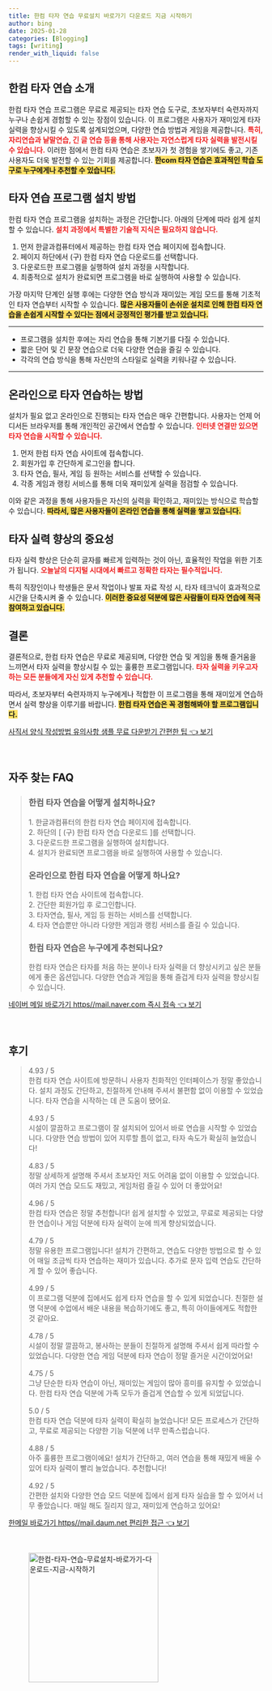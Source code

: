 ```yaml
---
title: 한컴 타자 연습 무료설치 바로가기 다운로드 지금 시작하기
author: bing
date: 2025-01-28
categories: [Blogging]
tags: [writing]
render_with_liquid: false
---
```



<h2 id='한컴타자연습소개'>한컴 타자 연습 소개</h2>

<p>한컴 타자 연습 프로그램은 무료로 제공되는 타자 연습 도구로, 초보자부터 숙련자까지 누구나 손쉽게 경험할 수 있는 장점이 있습니다. 이 프로그램은 사용자가 재미있게 타자 실력을 향상시킬 수 있도록 설계되었으며, 다양한 연습 방법과 게임을 제공합니다. <b><span style="color: #ee2323;">특히, 자리연습과 낱말연습, 긴 글 연습 등을 통해 사용자는 자연스럽게 타자 실력을 발전시킬 수 있습니다.</span></b> 이러한 점에서 한컴 타자 연습은 초보자가 첫 경험을 쌓기에도 좋고, 기존 사용자도 더욱 발전할 수 있는 기회를 제공합니다. <b><span style="background-color: #ffe066;">한com 타자 연습은 효과적인 학습 도구로 누구에게나 추천할 수 있습니다.</span></b></p>

<h2 id='타자연습프로그램설치방법'>타자 연습 프로그램 설치 방법</h2>

<p>한컴 타자 연습 프로그램을 설치하는 과정은 간단합니다. 아래의 단계에 따라 쉽게 설치할 수 있습니다. <b><span style="color: #ee2323;">설치 과정에서 특별한 기술적 지식은 필요하지 않습니다.</span></b> </p>

<ol>
    <li>먼저 한글과컴퓨터에서 제공하는 한컴 타자 연습 페이지에 접속합니다.</li>
    <li>페이지 하단에서 (구) 한컴 타자 연습 다운로드를 선택합니다.</li>
    <li>다운로드한 프로그램을 실행하여 설치 과정을 시작합니다.</li>
    <li>최종적으로 설치가 완료되면 프로그램을 바로 실행하여 사용할 수 있습니다.</li>
</ol>

<p>가장 마지막 단계인 실행 후에는 다양한 연습 방식과 재미있는 게임 모드를 통해 기초적인 타자 연습부터 시작할 수 있습니다. <b><span style="background-color: #ffe066;">많은 사용자들이 손쉬운 설치로 인해 한컴 타자 연습을 손쉽게 시작할 수 있다는 점에서 긍정적인 평가를 받고 있습니다.</span></b></p>

<hr />

<ul>
    <li>프로그램을 설치한 후에는 자리 연습을 통해 기본기를 다질 수 있습니다.</li>
    <li>짧은 단어 및 긴 문장 연습으로 더욱 다양한 연습을 즐길 수 있습니다.</li>
    <li>각각의 연습 방식을 통해 자신만의 스타일로 실력을 키워나갈 수 있습니다.</li>
</ul>

<hr />

<h2 id='온라인으로타자연습하는방법'>온라인으로 타자 연습하는 방법</h2>

<p>설치가 필요 없고 온라인으로 진행되는 타자 연습은 매우 간편합니다. 사용자는 언제 어디서든 브라우저를 통해 개인적인 공간에서 연습할 수 있습니다. <b><span style="color: #ee2323;">인터넷 연결만 있으면 타자 연습을 시작할 수 있습니다.</span></b> </p>

<ol>
    <li>먼저 한컴 타자 연습 사이트에 접속합니다.</li>
    <li>회원가입 후 간단하게 로그인을 합니다.</li>
    <li>타자 연습, 필사, 게임 등 원하는 서비스를 선택할 수 있습니다.</li>
    <li>각종 게임과 랭킹 서비스를 통해 더욱 재미있게 실력을 점검할 수 있습니다.</li>
</ol>

<p>이와 같은 과정을 통해 사용자들은 자신의 실력을 확인하고, 재미있는 방식으로 학습할 수 있습니다. <b><span style="background-color: #ffe066;">따라서, 많은 사용자들이 온라인 연습을 통해 실력을 쌓고 있습니다.</span></b></p>

<h2 id='타자실력향상의중요성'>타자 실력 향상의 중요성</h2>

<p>타자 실력 향상은 단순히 글자를 빠르게 입력하는 것이 아닌, 효율적인 작업을 위한 기초가 됩니다. <b><span style="color: #ee2323;">오늘날의 디지털 시대에서 빠르고 정확한 타자는 필수적입니다.</span></b></p>

<p>특히 직장인이나 학생들은 문서 작업이나 발표 자료 작성 시, 타자 테크닉이 효과적으로 시간을 단축시켜 줄 수 있습니다. <b><span style="background-color: #ffe066;">이러한 중요성 덕분에 많은 사람들이 타자 연습에 적극 참여하고 있습니다.</span></b></p>

<h2 id='결론'>결론</h2>

<p>결론적으로, 한컴 타자 연습은 무료로 제공되며, 다양한 연습 및 게임을 통해 즐거움을 느끼면서 타자 실력을 향상시킬 수 있는 훌륭한 프로그램입니다. <b><span style="color: #ee2323;">타자 실력을 키우고자 하는 모든 분들에게 자신 있게 추천할 수 있습니다.</span></b> </p>

<p>따라서, 초보자부터 숙련자까지 누구에게나 적합한 이 프로그램을 통해 재미있게 연습하면서 실력 향상을 이루기를 바랍니다. <b><span style="background-color: #ffe066;">한컴 타자 연습은 꼭 경험해봐야 할 프로그램입니다.</span></b></p>


<p><a class="click-button" title="사직서 양식 작성방법 유의사항 샘플 무료 다운받기 간편한 팁" href="https://aptwhite.github.io/posts/%EC%82%AC%EC%A7%81%EC%84%9C-%EC%96%91%EC%8B%9D-%EC%9E%91%EC%84%B1%EB%B0%A9%EB%B2%95-%EC%9C%A0%EC%9D%98%EC%82%AC%ED%95%AD-%EC%83%98%ED%94%8C-%EB%AC%B4%EB%A3%8C-%EB%8B%A4%EC%9A%B4%EB%B0%9B%EA%B8%B0-%EA%B0%84%ED%8E%B8%ED%95%9C-%ED%8C%81/" rel="dofollow">사직서 양식 작성방법 유의사항 샘플 무료 다운받기 간편한 팁 👈 보기</a></p><br>
<h2 id='자주_찾는_FAQ'>자주 찾는 FAQ</h2>
<div itemscope="" itemtype="https://schema.org/FAQPage"> 
<blockquote> 
<div itemscope="" itemprop="mainEntity" itemtype="https://schema.org/Question"> 
<h3 itemprop="name">한컴 타자 연습을 어떻게 설치하나요?</h3> 
<div itemscope="" itemprop="acceptedAnswer" itemtype="https://schema.org/Answer"> 
<span itemprop="text"> 
<p>1. 한글과컴퓨터의 한컴 타자 연습 페이지에 접속합니다.<br>
2. 하단의 [ (구) 한컴 타자 연습 다운로드 ]를 선택합니다.<br>
3. 다운로드한 프로그램을 실행하여 설치합니다.<br>
4. 설치가 완료되면 프로그램을 바로 실행하여 사용할 수 있습니다.</p> 
</span> 
</div> 
</div> 

<div itemscope="" itemprop="mainEntity" itemtype="https://schema.org/Question"> 
<h3 itemprop="name">온라인으로 한컴 타자 연습을 어떻게 하나요?</h3> 
<div itemscope="" itemprop="acceptedAnswer" itemtype="https://schema.org/Answer"> 
<span itemprop="text"> 
<p>1. 한컴 타자 연습 사이트에 접속합니다.<br>
2. 간단한 회원가입 후 로그인합니다.<br>
3. 타자연습, 필사, 게임 등 원하는 서비스를 선택합니다.<br>
4. 타자 연습뿐만 아니라 다양한 게임과 랭킹 서비스를 즐길 수 있습니다.</p> 
</span> 
</div> 
</div> 

<div itemscope="" itemprop="mainEntity" itemtype="https://schema.org/Question"> 
<h3 itemprop="name">한컴 타자 연습은 누구에게 추천되나요?</h3> 
<div itemscope="" itemprop="acceptedAnswer" itemtype="https://schema.org/Answer"> 
<span itemprop="text"> 
<p>한컴 타자 연습은 타자를 처음 하는 분이나 타자 실력을 더 향상시키고 싶은 분들에게 좋은 옵션입니다. 다양한 연습과 게임을 통해 즐겁게 타자 실력을 향상시킬 수 있습니다.</p> 
</span> 
</div> 
</div> 
</blockquote> 
</div>
<p><a class="click-button" title="네이버 메일 바로가기 https//mail.naver.com 즉시 접속" href="https://aptwhite.github.io/posts/%EB%84%A4%EC%9D%B4%EB%B2%84-%EB%A9%94%EC%9D%BC-%EB%B0%94%EB%A1%9C%EA%B0%80%EA%B8%B0-httpsmail.naver.com-%EC%A6%89%EC%8B%9C-%EC%A0%91%EC%86%8D/" rel="dofollow">네이버 메일 바로가기 https//mail.naver.com 즉시 접속 👈 보기</a></p><br>
<h2 id='후기'>후기</h2>
<div itemscope itemtype="https://schema.org/Product">
  <blockquote>
  <div itemprop="review" itemscope itemtype="https://schema.org/Review">
      <div itemprop="reviewRating" itemscope itemtype="https://schema.org/Rating"> <span itemprop="ratingValue">4.93</span> / <span itemprop="bestRating">5</span> </div>
      <span itemprop="reviewBody">한컴 타자 연습 사이트에 방문하니 사용자 친화적인 인터페이스가 정말 좋았습니다. 설치 과정도 간단하고, 친절하게 안내해 주셔서 불편함 없이 이용할 수 있었습니다. 타자 연습을 시작하는 데 큰 도움이 됐어요.</span>
  </div>
  <br>
  <div itemprop="review" itemscope itemtype="https://schema.org/Review">
      <div itemprop="reviewRating" itemscope itemtype="https://schema.org/Rating"> <span itemprop="ratingValue">4.93</span> / <span itemprop="bestRating">5</span> </div>
      <span itemprop="reviewBody">시설이 깔끔하고 프로그램이 잘 설치되어 있어서 바로 연습을 시작할 수 있었습니다. 다양한 연습 방법이 있어 지루할 틈이 없고, 타자 속도가 확실히 늘었습니다!</span>
  </div>
  <br>
  <div itemprop="review" itemscope itemtype="https://schema.org/Review">
      <div itemprop="reviewRating" itemscope itemtype="https://schema.org/Rating"> <span itemprop="ratingValue">4.83</span> / <span itemprop="bestRating">5</span> </div>
      <span itemprop="reviewBody">정말 상세하게 설명해 주셔서 초보자인 저도 어려움 없이 이용할 수 있었습니다. 여러 가지 연습 모드도 재밌고, 게임처럼 즐길 수 있어 더 좋았어요!</span>
  </div>
  <br>
  <div itemprop="review" itemscope itemtype="https://schema.org/Review">
      <div itemprop="reviewRating" itemscope itemtype="https://schema.org/Rating"> <span itemprop="ratingValue">4.96</span> / <span itemprop="bestRating">5</span> </div>
      <span itemprop="reviewBody">한컴 타자 연습은 정말 추천합니다! 쉽게 설치할 수 있었고, 무료로 제공되는 다양한 연습이나 게임 덕분에 타자 실력이 눈에 띄게 향상되었습니다.</span>
  </div>
  <br>
  <div itemprop="review" itemscope itemtype="https://schema.org/Review">
      <div itemprop="reviewRating" itemscope itemtype="https://schema.org/Rating"> <span itemprop="ratingValue">4.79</span> / <span itemprop="bestRating">5</span> </div>
      <span itemprop="reviewBody">정말 유용한 프로그램입니다! 설치가 간편하고, 연습도 다양한 방법으로 할 수 있어 매일 조금씩 타자 연습하는 재미가 있습니다. 추가로 문자 입력 연습도 간단하게 할 수 있어 좋습니다.</span>
  </div>
  <br>
  <div itemprop="review" itemscope itemtype="https://schema.org/Review">
      <div itemprop="reviewRating" itemscope itemtype="https://schema.org/Rating"> <span itemprop="ratingValue">4.99</span> / <span itemprop="bestRating">5</span> </div>
      <span itemprop="reviewBody">이 프로그램 덕분에 집에서도 쉽게 타자 연습을 할 수 있게 되었습니다. 친절한 설명 덕분에 수업에서 배운 내용을 복습하기에도 좋고, 특히 아이들에게도 적합한 것 같아요.</span>
  </div>
  <br>
  <div itemprop="review" itemscope itemtype="https://schema.org/Review">
      <div itemprop="reviewRating" itemscope itemtype="https://schema.org/Rating"> <span itemprop="ratingValue">4.78</span> / <span itemprop="bestRating">5</span> </div>
      <span itemprop="reviewBody">시설이 정말 깔끔하고, 봉사하는 분들이 친절하게 설명해 주셔서 쉽게 따라할 수 있었습니다. 다양한 연습 게임 덕분에 타자 연습이 정말 즐거운 시간이었어요!</span>
  </div>
  <br>
  <div itemprop="review" itemscope itemtype="https://schema.org/Review">
      <div itemprop="reviewRating" itemscope itemtype="https://schema.org/Rating"> <span itemprop="ratingValue">4.75</span> / <span itemprop="bestRating">5</span> </div>
      <span itemprop="reviewBody">그냥 단순한 타자 연습이 아닌, 재미있는 게임이 많아 흥미를 유지할 수 있었습니다. 한컴 타자 연습 덕분에 가족 모두가 즐겁게 연습할 수 있게 되었답니다.</span>
  </div>
  <br>
  <div itemprop="review" itemscope itemtype="https://schema.org/Review">
      <div itemprop="reviewRating" itemscope itemtype="https://schema.org/Rating"> <span itemprop="ratingValue">5.0</span> / <span itemprop="bestRating">5</span> </div>
      <span itemprop="reviewBody">한컴 타자 연습 덕분에 타자 실력이 확실히 늘었습니다! 모든 프로세스가 간단하고, 무료로 제공되는 다양한 기능 덕분에 너무 만족스럽습니다.</span>
  </div>
  <br>
  <div itemprop="review" itemscope itemtype="https://schema.org/Review">
      <div itemprop="reviewRating" itemscope itemtype="https://schema.org/Rating"> <span itemprop="ratingValue">4.88</span> / <span itemprop="bestRating">5</span> </div>
      <span itemprop="reviewBody">아주 훌륭한 프로그램이에요! 설치가 간단하고, 여러 연습을 통해 재밌게 배울 수 있어 타자 실력이 빨리 늘었습니다. 추천합니다!</span>
  </div>
  <br>
  <div itemprop="review" itemscope itemtype="https://schema.org/Review">
      <div itemprop="reviewRating" itemscope itemtype="https://schema.org/Rating"> <span itemprop="ratingValue">4.92</span> / <span itemprop="bestRating">5</span> </div>
      <span itemprop="reviewBody">간편한 설치와 다양한 연습 모드 덕분에 집에서 쉽게 타자 실습을 할 수 있어서 너무 좋았습니다. 매일 해도 질리지 않고, 재미있게 연습하고 있어요!</span>
  </div>
  </blockquote>
</div>
<p><a class="click-button" title="한메일 바로가기 https//mail.daum.net 편리한 접근" href="https://aptwhite.github.io/posts/%ED%95%9C%EB%A9%94%EC%9D%BC-%EB%B0%94%EB%A1%9C%EA%B0%80%EA%B8%B0-httpsmail.daum.net-%ED%8E%B8%EB%A6%AC%ED%95%9C-%EC%A0%91%EA%B7%BC/" rel="dofollow">한메일 바로가기 https//mail.daum.net 편리한 접근 👈 보기</a></p><br>
<figure class="image"><img src="https://aptwhite.github.io/assets/img/thumbnail/한컴-타자-연습-무료설치-바로가기-다운로드-지금-시작하기.webp" alt="한컴-타자-연습-무료설치-바로가기-다운로드-지금-시작하기" width="256" height="256"></figure>